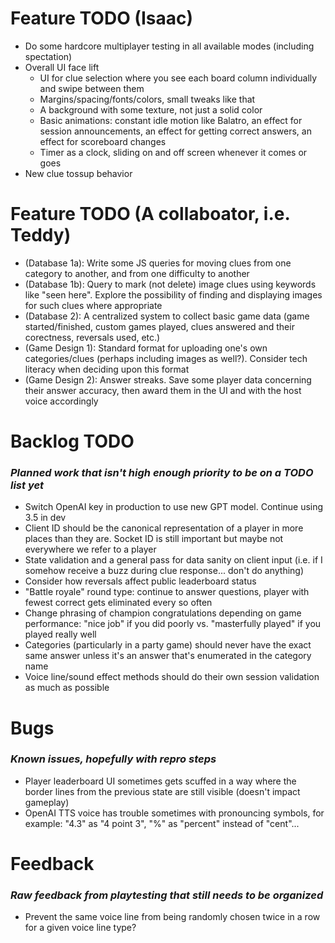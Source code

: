 
# Feature TODO (Isaac)

- Do some hardcore multiplayer testing in all available modes (including spectation)
- Overall UI face lift
  - UI for clue selection where you see each board column individually and swipe between them
  - Margins/spacing/fonts/colors, small tweaks like that
  - A background with some texture, not just a solid color
  - Basic animations: constant idle motion like Balatro, an effect for session announcements, an effect for getting correct answers, an effect for scoreboard changes
  - Timer as a clock, sliding on and off screen whenever it comes or goes
- New clue tossup behavior

# Feature TODO (A collaboator, i.e. Teddy)

- (Database 1a): Write some JS queries for moving clues from one category to another, and from one difficulty to another
- (Database 1b): Query to mark (not delete) image clues using keywords like "seen here". Explore the possibility of finding and displaying images for such clues where appropriate
- (Database 2): A centralized system to collect basic game data (game started/finished, custom games played, clues answered and their corectness, reversals used, etc.)
- (Game Design 1): Standard format for uploading one's own categories/clues (perhaps including images as well?). Consider tech literacy when deciding upon this format
- (Game Design 2): Answer streaks. Save some player data concerning their answer accuracy, then award them in the UI and with the host voice accordingly

# Backlog TODO
### _Planned work that isn't high enough priority to be on a TODO list yet_

- Switch OpenAI key in production to use new GPT model. Continue using 3.5 in dev
- Client ID should be the canonical representation of a player in more places than they are. Socket ID is still important but maybe not everywhere we refer to a player
- State validation and a general pass for data sanity on client input (i.e. if I somehow receive a buzz during clue response... don't do anything)
- Consider how reversals affect public leaderboard status
- "Battle royale" round type: continue to answer questions, player with fewest correct gets eliminated every so often
- Change phrasing of champion congratulations depending on game performance: "nice job" if you did poorly vs. "masterfully played" if you played really well
- Categories (particularly in a party game) should never have the exact same answer unless it's an answer that's enumerated in the category name
- Voice line/sound effect methods should do their own session validation as much as possible

# Bugs
### _Known issues, hopefully with repro steps_

- Player leaderboard UI sometimes gets scuffed in a way where the border lines from the previous state are still visible (doesn't impact gameplay)
- OpenAI TTS voice has trouble sometimes with pronouncing symbols, for example: "4.3" as "4 point 3", "%" as "percent" instead of "cent"...

# Feedback
### _Raw feedback from playtesting that still needs to be organized_

- Prevent the same voice line from being randomly chosen twice in a row for a given voice line type?